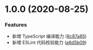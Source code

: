 # 1.0.0 (2020-08-25)


### Features

* 新增 TypeScript 编译能力 ([8c87a85](http://10.2.64.241:8080/chenjinrui/standardconf/commits/8c87a85e31106e935e67ae0a01f5e2624473ca35))
* 新增 ESLint 代码校验能力 ([a6d5b09](http://10.2.64.241:8080/chenjinrui/standardconf/commits/a6d5b099aa2d78fd9f6be03a88ea96c7c4f46066))



